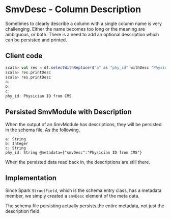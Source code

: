 # SmvDesc - Column Description

Sometimes to clearly describe a column with a single column name is very challenging.
Either the name becomes too long or the meaning are ambiguous, or both. There is a
need to add an optional description which can be persisted and printed.

## Client code
```scala
scala> val res = df.selectWithReplace($"a" as "phy_id" withDesc "Physician ID from CMS")
scala> res.printDesc
scala> res.printDesc
a:
b:
c:
phy_id: Physician ID from CMS
```

## Persisted SmvModule with Description

When the output of an SmvModule has descriptions, they will be persisted in the
schema file. As the following,
```
a: String
b: Integer
c: String
phy_id: String @metadata={"smvDesc":"Physician ID from CMS"}
```

When the persisted data read back in, the descriptions are still there.

## Implementation

Since Spark `StructField`, which is the schema entry class, has a metadata member,
we simply created a `smvDesc` element of the meta data.

The schema file persisting actually persists the entire metadata, not just the description
field.
